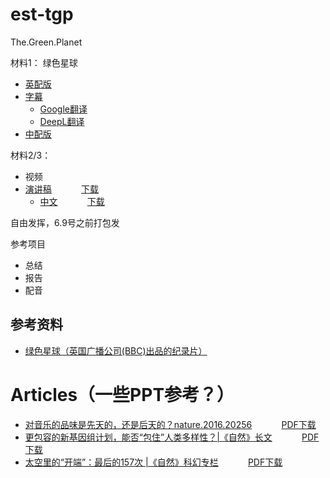# est-tgp
The.Green.Planet

材料1：
绿色星球
- [英配版](https://www.bilibili.com/bangumi/play/ep451881)
- [字幕](The.Green.Planet.S01E01.1080p.HEVC.x265-MeGusta.srt)
  - [Google翻译](The.Green.Planet.S01E01.1080p.HEVC.x265-MeGusta%20-%20Google.srt)
  - [DeepL翻译](The.Green.Planet.S01E01.1080p.HEVC.x265-MeGusta%20-%20DeepL.srt)
- [中配版](https://www.bilibili.com/bangumi/play/ep463318)

材料2/3：
- 视频
- [演讲稿](GregGage.md) &nbsp;&nbsp;&nbsp;&nbsp;&nbsp;&nbsp;&nbsp;&nbsp;&nbsp;&nbsp; [下载](GregGage.docx)
  - [中文](GregGage-DeepL.md) &nbsp;&nbsp;&nbsp;&nbsp;&nbsp;&nbsp;&nbsp;&nbsp;&nbsp;&nbsp; [下载](GregGage-DeepL.pdf)


自由发挥，6.9号之前打包发

参考项目
- 总结
- 报告
- 配音


## 参考资料
- [绿色星球（英国广播公司(BBC)出品的纪录片）](https://baike.baidu.com/item/%E7%BB%BF%E8%89%B2%E6%98%9F%E7%90%83/59827404)



# Articles（一些PPT参考？）
- [对音乐的品味是先天的，还是后天的？nature.2016.20256](https://mp.weixin.qq.com/s/uNcNc1HjK8bweVfAbZc5PQ) &nbsp;&nbsp;&nbsp;&nbsp;&nbsp;&nbsp;&nbsp;&nbsp;&nbsp;&nbsp; [PDF下载](Articles/对音乐的品味是先天的，还是后天的？/nature.2016.20256.pdf)
- [更包容的新基因组计划，能否“包住”人类多样性？|《自然》长文](https://mp.weixin.qq.com/s/DAVcgOWQi4vJWJfoE0dSQg) &nbsp;&nbsp;&nbsp;&nbsp;&nbsp;&nbsp;&nbsp;&nbsp;&nbsp;&nbsp; [PDF下载](Articles/更包容的新基因组计划，能否“包住”人类多样性？《自然》长文/d41586-022-00726-y.pdf)
- [太空里的“开端”：最后的157次 |《自然》科幻专栏](https://mp.weixin.qq.com/s/DBtstODak5nqbr31bda7wg) &nbsp;&nbsp;&nbsp;&nbsp;&nbsp;&nbsp;&nbsp;&nbsp;&nbsp;&nbsp; [PDF下载](Articles/太空里的“开端”：最后的157次%20《自然》科幻专栏/d41586-022-00229-w.pdf)
